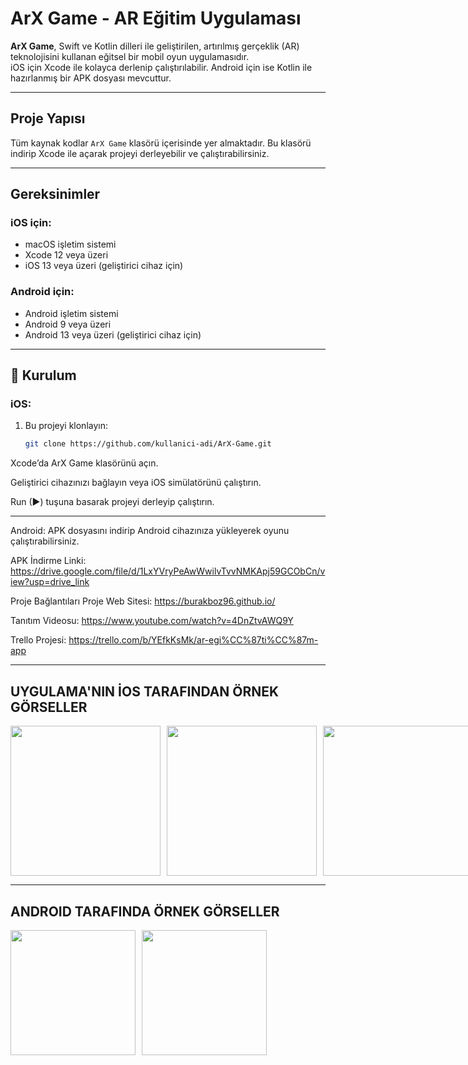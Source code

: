 # ArX Game - AR Eğitim Uygulaması

**ArX Game**, Swift ve Kotlin dilleri ile geliştirilen, artırılmış gerçeklik (AR) teknolojisini kullanan eğitsel bir mobil oyun uygulamasıdır.  
iOS için Xcode ile kolayca derlenip çalıştırılabilir. Android için ise Kotlin ile hazırlanmış bir APK dosyası mevcuttur.

---

##  Proje Yapısı

Tüm kaynak kodlar `ArX Game` klasörü içerisinde yer almaktadır. Bu klasörü indirip Xcode ile açarak projeyi derleyebilir ve çalıştırabilirsiniz.

---

##  Gereksinimler

### iOS için:
- macOS işletim sistemi
- Xcode 12 veya üzeri
- iOS 13 veya üzeri (geliştirici cihaz için)

### Android için:
- Android işletim sistemi
- Android 9 veya üzeri
- Android 13 veya üzeri (geliştirici cihaz için)

---

## 🔧 Kurulum

### iOS:
1. Bu projeyi klonlayın:
   ```bash
   git clone https://github.com/kullanici-adi/ArX-Game.git
Xcode’da ArX Game klasörünü açın.

Geliştirici cihazınızı bağlayın veya iOS simülatörünü çalıştırın.

Run (▶) tuşuna basarak projeyi derleyip çalıştırın.

---

Android:
APK dosyasını indirip Android cihazınıza yükleyerek oyunu çalıştırabilirsiniz.

APK İndirme Linki: https://drive.google.com/file/d/1LxYVryPeAwWwilvTvvNMKApj59GCObCn/view?usp=drive_link

 Proje Bağlantıları
 Proje Web Sitesi: https://burakboz96.github.io/

 Tanıtım Videosu: https://www.youtube.com/watch?v=4DnZtvAWQ9Y

 Trello Projesi: https://trello.com/b/YEfkKsMk/ar-egi%CC%87ti%CC%87m-app



---
<!-- iOS Görselleri Yan Yana ve Küçük -->
<h2> UYGULAMA'NIN İOS TARAFINDAN ÖRNEK GÖRSELLER</h2>

<div style="display: flex; gap: 10px; flex-wrap: nowrap;">
  <img src="https://github.com/user-attachments/assets/24ded06f-e115-4b98-aa57-4d3202e6c6b1" width="240"/>
  <img src="https://github.com/user-attachments/assets/09fa1a26-6560-4e11-88fc-65ede3a4b662" width="240"/>
  <img src="https://github.com/user-attachments/assets/65b5fabe-d46c-43fc-aef2-09e1eee705ca" width="240"/>
  <img src="https://github.com/user-attachments/assets/77353806-4282-4312-a3cc-b9bd3d56af65" width="240"/>
</div>

---

<!-- Android Görselleri Yan Yana ve Küçük -->
<h2> ANDROID TARAFINDA ÖRNEK GÖRSELLER</h2>
<div style="display: flex; gap: 10px;">
  <img src="https://github.com/user-attachments/assets/2b7b85a9-c823-4430-a074-19063dfb78cf" width="200"/>
  <img src="https://github.com/user-attachments/assets/dc96494e-2ba9-431c-9f5a-50f1184d64f1" width="200"/>
</div>


